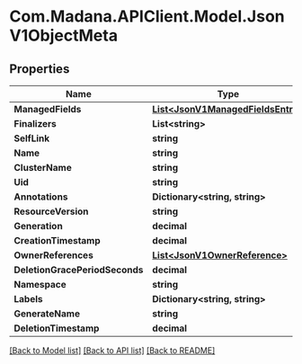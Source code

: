 
# Com.Madana.APIClient.Model.JsonV1ObjectMeta

## Properties

Name | Type | Description | Notes
------------ | ------------- | ------------- | -------------
**ManagedFields** | [**List&lt;JsonV1ManagedFieldsEntry&gt;**](JsonV1ManagedFieldsEntry.md) |  | [optional] 
**Finalizers** | **List&lt;string&gt;** |  | [optional] 
**SelfLink** | **string** |  | [optional] 
**Name** | **string** |  | [optional] 
**ClusterName** | **string** |  | [optional] 
**Uid** | **string** |  | [optional] 
**Annotations** | **Dictionary&lt;string, string&gt;** |  | [optional] 
**ResourceVersion** | **string** |  | [optional] 
**Generation** | **decimal** |  | [optional] 
**CreationTimestamp** | **decimal** |  | [optional] 
**OwnerReferences** | [**List&lt;JsonV1OwnerReference&gt;**](JsonV1OwnerReference.md) |  | [optional] 
**DeletionGracePeriodSeconds** | **decimal** |  | [optional] 
**Namespace** | **string** |  | [optional] 
**Labels** | **Dictionary&lt;string, string&gt;** |  | [optional] 
**GenerateName** | **string** |  | [optional] 
**DeletionTimestamp** | **decimal** |  | [optional] 

[[Back to Model list]](../README.md#documentation-for-models)
[[Back to API list]](../README.md#documentation-for-api-endpoints)
[[Back to README]](../README.md)

